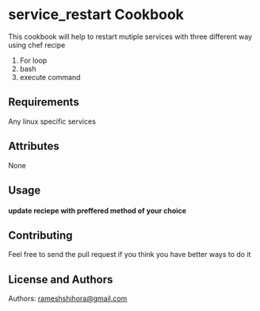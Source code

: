 service_restart Cookbook
========================
This cookbook will help to restart mutiple services with three different way using chef recipe

1. For loop
2. bash
3. execute command

Requirements
------------
Any linux specific services

Attributes
----------
None 

Usage
-----
#### update reciepe with preffered method of your choice

Contributing
------------
Feel free to send the pull request if you think you have better ways to do it

License and Authors
-------------------
Authors: rameshshihora@gmail.com
